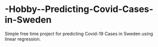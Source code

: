 # -Hobby--Predicting-Covid-Cases-in-Sweden
Simple free time project for predicting Covid-19 Cases in Sweden using linear regression. 
